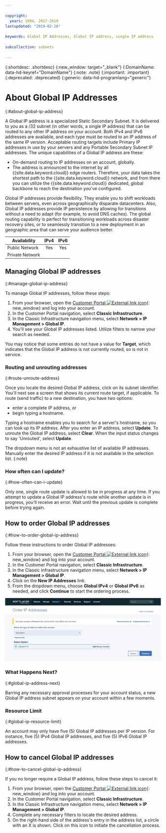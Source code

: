 ```yaml
---

copyright:
  years: 1994, 2017-2019
lastupdated: "2019-02-28"

keywords: Global IP Addresses, Global IP address, single IP address

subcollection: subnets

---
```


{:shortdesc: .shortdesc}
{:new_window: target="_blank"}
{:DomainName: data-hd-keyref="DomainName"}
{:note: .note}
{:important: .important}
{:deprecated: .deprecated}
{:generic: data-hd-programlang="generic"}

# About Global IP Addresses
{:#about-global-ip-address}

A Global IP address is a specialized Static Secondary Subnet. It is delivered to you as a /32 subnet (in other words, a single IP address) that can be routed to any other IP address on your account. Both IPv4 and IPv6 addresses are available, and each type must be routed to an IP address of the same IP version. Acceptable routing targets include Primary IP addresses in use by your servers and any Portable Secondary Subnet IP addresses. The unique capabilities of a Global IP address are these:

  * On-demand routing to IP addresses on an account, globally.
  * The address is announced to the internet by all {{site.data.keyword.cloud}} edge routers. Therefore, your data takes the shortest path to the {{site.data.keyword.cloud}} network, and from there you can utilize the {{site.data.keyword.cloud}} dedicated, global backbone to reach the destination you've configured.

Global IP addresses provide flexibility. They enable you to shift workloads between servers, even across geographically disparate datacenters. Also, Global IP addresses provide IP persistence by allowing for transitions without a need to adapt (for example, to avoid DNS caches). The global routing capability is perfect for transitioning workloads across disaster recovery sites, or to seamlessly transition to a new deployment in an geographic area that can serve your audience better.

| **Availability** | IPv4 | IPv6 |
| ---------------- | :--: | :--: |
| Public Network   | Yes  | Yes  |
| Private Network  |      |      |


## Managing Global IP addresses
{:#manage-global-ip-address}

To manage Global IP addresses, follow these steps:

 1. From your browser, open the [Customer Portal ![External link icon](../../icons/launch-glyph.svg "External link icon")](https://{DomainName}/){: new_window} and log into your account.
 1. In the Customer Portal navigation, select **Classic Infrastructure**.
 1. In the Classic Infrastructure navigation menu, select **Network > IP Management > Global IP**.
 1. You'll see your Global IP addresses listed. Utilize filters to narrow your search as needed. 
 
You may notice that some entries do not have a value for **Target**, which indicates that the Global IP address is not currently routed, so is not in service.

### Routing and unrouting addresses
{:#route-unroute-address}

Once you locate the desired Global IP address, click on its subnet identifier. You'll next see a screen that shows its current route target, if applicable. To route (send traffic) to a new destination, you have two options:

 * enter a complete IP address, or
 * begin typing a hostname.
 
Typing a hostname enables you to search for a server's hostname, so you can look up its IP address. After you enter an IP address, select **Update**. To unroute the Global IP address, select **Clear**. When the input status changes to say 'Unrouted', select **Update**.

The dropdown menu is not an exhaustive list of available IP addresses. Manually enter the desired IP address if it is not available in the selection list.
{:note}

### How often can I update?
{:#how-often-can-i-update}

Only one, single route update is allowed to be in progress at any time. If you attempt to update a Global IP address's route while another update is in progress, you'll receive an error. Wait until the previous update is complete before trying again.


## How to order Global IP addresses
{:#how-to-order-global-ip-address}

Follow these instructions to order Global IP addresses:

  1. From your browser, open the [Customer Portal ![External link icon](../../icons/launch-glyph.svg "External link icon")](https://{DomainName}/){: new_window} and log into your account.
  1. In the Customer Portal navigation, select **Classic Infrastructure**.
  1. In the Classic Infrastructure navigation menu, select **Network > IP Management > Global IP**.
  3. Click on the **New IP Addresses** link.
  4. From the dropdown menu, choose **Global IPv4** or **Global IPv6** as needed, and click **Continue** to start the ordering process.

![Figure 1](images/1_2.png)

### What Happens Next?
{:#global-ip-address-next}

Barring any necessary approval processes for your account status, a new Global IP address subnet appears on your account within a few moments.

### Resource Limit
{:#global-ip-resource-limit}

An account may only have five (5) Global IP addresses per IP version. For instance, five (5) IPv4 Global IP addresses, and five (5) IPv6 Global IP addresses.

## How to cancel Global IP addresses
{:#how-to-cancel-global-ip-address}

If you no longer require a Global IP address, follow these steps to cancel it:

  1. From your browser, open the [Customer Portal ![External link icon](../../icons/launch-glyph.svg "External link icon")](https://{DomainName}/){: new_window} and log into your account.
  1. In the Customer Portal navigation, select **Classic Infrastructure**.
  1. In the Classic Infrastructure navigation menu, select **Network > IP Management > Global IP**.
  1. Complete any necessary filters to locate the desired address.
  1. On the right-hand side of the address's entry in the address list, a circle with an X is shown. Click on this icon to initiate the cancellation process.
